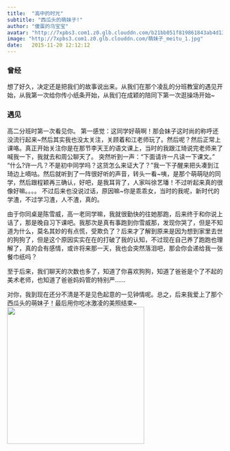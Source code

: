 ```yaml
---
title:  "高中的时光"
subtitle: "西瓜头的萌妹子!"
author: "傻蛋的乌宝宝"
avatar: "http://7xpbs3.com1.z0.glb.clouddn.com/b21bb051f819861843ab4d134aed2e738ad4e6bd.jpg"
image: "http://7xpbs3.com1.z0.glb.clouddn.com/萌妹子_meitu_1.jpg"
date:   2015-11-20 12:12:12
---
```


### 曾经
想了好久，决定还是把我们的故事说出来。从我们在那个凌乱的分班教室的遇见开始，从我第一次给你传小纸条开始，从我们在成颖的陪同下第一次逛操场开始~


### 遇见
高二分班时第一次看见你。
第一感觉：这同学好萌啊！那会妹子这时尚的称呼还没流行起来~然后其实我也没太关注，关顾着和江老师玩了。然后呢？然后正常上课咯。真正开始关注你是在那节李天王的语文课上，当时的我跟江琦说完老师来了喊我一下，我就去和周公聊天了。
突然听到一声：“下面请许一凡读一下课文。”
“什么?许一凡？不是初中同学吗？这货怎么来证大了？”我一下子醒来把头凑到江琦边上嘀咕。然后就听到了一阵很好听的声音，转头一看~咦，是那个萌萌哒的同学，然后跟程颖再三确认，好吧，是我耳背了，人家叫徐艺璠！不过听起来真的很像好嘛。。。。
不过后来也没说过话，原因嘛~你是乖乖女，当时的我呢，新时代的学渣，不过学习渣，人不渣，真的。

由于你同桌是陈雪威，高一老同学嘛，我就很勤快的往她那跑，后来终于和你说上话了，那是晚自习下课吧。我那次是真有事跑到你雪威那，发现你哭了，但是不知道为什么，莫名其妙的有点慌，受欺负了？后来才了解到原来是因为想到家里去世的狗狗了，但是这个原因实实在在的打破了我的认知，不过现在自己养了跑跑也理解了，真的会有感情，或许将来那一天，我也会突然落泪吧，那会你会递给我一张餐巾纸吗？

至于后来，我们聊天的次数也多了，知道了你喜欢狗狗，知道了爸爸是个了不起的美术老师，也知道了爸爸妈妈管的特别严......

对你，我到现在还分不清是不是见色起意的一见钟情呢。总之，后来我爱上了那个西瓜头的萌妹子！最后用你吃冰激凌的美照结束~
<img src="http://7xpbs3.com1.z0.glb.clouddn.com/冰激凌好吃吗.png" width="320" />